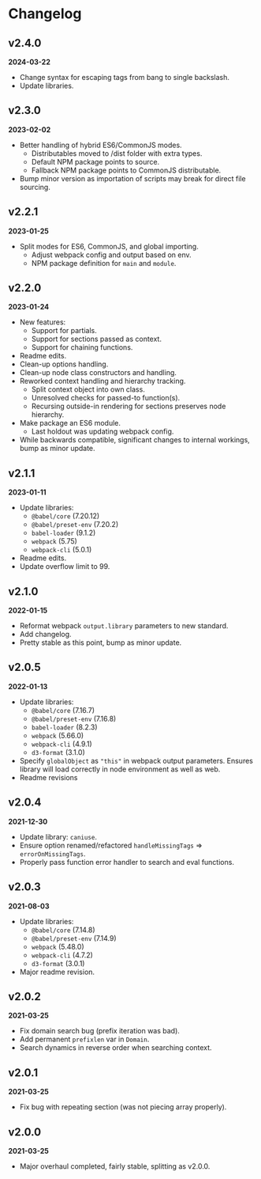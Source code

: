 # Changelog

## v2.4.0
**2024-03-22**

* Change syntax for escaping tags from bang to single backslash.
* Update libraries.

## v2.3.0
**2023-02-02**

* Better handling of hybrid ES6/CommonJS modes.
    * Distributables moved to /dist folder with extra types.
    * Default NPM package points to source.
    * Fallback NPM package points to CommonJS distributable.
* Bump minor version as importation of scripts may break for direct file sourcing. 

## v2.2.1
**2023-01-25**

* Split modes for ES6, CommonJS, and global importing.
    * Adjust webpack config and output based on env.
    * NPM package definition for `main` and `module`.

## v2.2.0
**2023-01-24**

* New features:
    * Support for partials.
    * Support for sections passed as context.
    * Support for chaining functions.
* Readme edits.
* Clean-up options handling.
* Clean-up node class constructors and handling.
* Reworked context handling and hierarchy tracking.
    * Split context object into own class.
    * Unresolved checks for passed-to function(s).
    * Recursing outside-in rendering for sections preserves node hierarchy.
* Make package an ES6 module.
    * Last holdout was updating webpack config.
* While backwards compatible, significant changes to internal workings, bump as minor update.

## v2.1.1
**2023-01-11**

* Update libraries: 
    * `@babel/core` (7.20.12)
    * `@babel/preset-env` (7.20.2)
    * `babel-loader` (9.1.2)
    * `webpack` (5.75)
    * `webpack-cli` (5.0.1)
* Readme edits.
* Update overflow limit to 99.

## v2.1.0
**2022-01-15**

* Reformat webpack `output.library` parameters to new standard.
* Add changelog.
* Pretty stable as this point, bump as minor update.

## v2.0.5
**2022-01-13**

* Update libraries: 
    * `@babel/core` (7.16.7)
    * `@babel/preset-env` (7.16.8)
    * `babel-loader` (8.2.3)
    * `webpack` (5.66.0)
    * `webpack-cli` (4.9.1)
    * `d3-format` (3.1.0)
* Specify `globalObject` as `"this"` in webpack output parameters. Ensures library will load correctly in node environment as well as web.
* Readme revisions

## v2.0.4
**2021-12-30**

* Update library: `caniuse`.
* Ensure option renamed/refactored `handleMissingTags` => `errorOnMissingTags`.
* Properly pass function error handler to search and eval functions.

## v2.0.3
**2021-08-03**

* Update libraries: 
    * `@babel/core` (7.14.8)
    * `@babel/preset-env` (7.14.9)
    * `webpack` (5.48.0)
    * `webpack-cli` (4.7.2)
    * `d3-format` (3.0.1)
* Major readme revision.

## v2.0.2
**2021-03-25**

* Fix domain search bug (prefix iteration was bad). 
* Add permanent `prefixlen` var in `Domain`.
* Search dynamics in reverse order when searching context.

## v2.0.1
**2021-03-25**

* Fix bug with repeating section (was not piecing array properly).

## v2.0.0
**2021-03-25**

* Major overhaul completed, fairly stable, splitting as v2.0.0.
